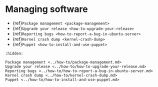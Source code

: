 # Managing software

* {ref}`Package management <package-management>`
* {ref}`Upgrade your release <how-to-upgrade-your-release>`
* {ref}`Reporting bugs <how-to-report-a-bug-in-ubuntu-server>`
* {ref}`Kernel crash dump <kernel-crash-dump>`
* {ref}`Puppet <how-to-install-and-use-puppet>`

```{toctree}
:hidden:

Package management <../how-to/package-management.md>
Upgrade your release <../how-to/how-to-upgrade-your-release.md>
Reporting bugs <../how-to/how-to-report-a-bug-in-ubuntu-server.md>
Kernel crash dump <../how-to/kernel-crash-dump.md>
Puppet <../how-to/how-to-install-and-use-puppet.md>
```
